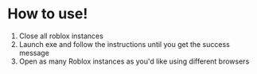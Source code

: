 # How to use!
1. Close all roblox instances
2. Launch exe and follow the instructions until you get the success message
3. Open as many Roblox instances as you'd like using different browsers
